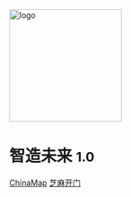<!-- _coverpage.md -->

<img src="https://ailore-1251230017.cos.ap-guangzhou.myqcloud.com/%E5%9B%BE%E5%BA%93/cars/%E6%96%B0%E5%BB%BA%E9%A1%B9%E7%9B%AE.png" alt="logo" style="height: 200px" />

# 智造未来 <small>1.0</small>


[ChinaMap](https://chinamap.org)
[芝麻开门](#前言)